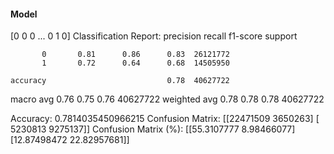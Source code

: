 #### Model
[0 0 0 ... 0 1 0]
Classification Report:
              precision    recall  f1-score   support

           0       0.81      0.86      0.83  26121772
           1       0.72      0.64      0.68  14505950

    accuracy                           0.78  40627722
   macro avg       0.76      0.75      0.76  40627722
weighted avg       0.78      0.78      0.78  40627722

Accuracy: 0.7814035450966215
Confusion Matrix:
[[22471509  3650263]
 [ 5230813  9275137]]
Confusion Matrix (%):
[[55.3107777   8.98466077]
 [12.87498472 22.82957681]]
